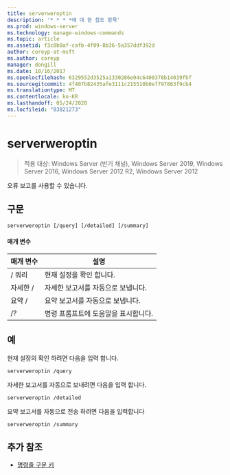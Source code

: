 ```yaml
---
title: serverweroptin
description: '* * * *에 대 한 참조 항목'
ms.prod: windows-server
ms.technology: manage-windows-commands
ms.topic: article
ms.assetid: f3c0b0af-cafb-4f09-8b36-5a357ddf392d
author: coreyp-at-msft
ms.author: coreyp
manager: dongill
ms.date: 10/16/2017
ms.openlocfilehash: 6329552d3525a1330286e04c6400378b14039fbf
ms.sourcegitcommit: 4f407b82435afe3111c215510b0ef797863f9cb4
ms.translationtype: MT
ms.contentlocale: ko-KR
ms.lasthandoff: 05/24/2020
ms.locfileid: "83821273"
---
```

# <a name="serverweroptin"></a>serverweroptin

> 적용 대상: Windows Server (반기 채널), Windows Server 2019, Windows Server 2016, Windows Server 2012 R2, Windows Server 2012

오류 보고를 사용할 수 있습니다.
## <a name="syntax"></a>구문
```
serverweroptin [/query] [/detailed] [/summary]
```
#### <a name="parameters"></a>매개 변수
|매개 변수|설명|
|-------|--------|
|/ 쿼리|현재 설정을 확인 합니다.|
|자세한 /|자세한 보고서를 자동으로 보냅니다.|
|요약 /|요약 보고서를 자동으로 보냅니다.|
|/?|명령 프롬프트에 도움말을 표시합니다.|
## <a name="examples"></a>예
현재 설정의 확인 하려면 다음을 입력 합니다.
```
serverweroptin /query
```
자세한 보고서를 자동으로 보내려면 다음을 입력 합니다.
```
serverweroptin /detailed
```
요약 보고서를 자동으로 전송 하려면 다음을 입력합니다
```
serverweroptin /summary
```
## <a name="additional-references"></a>추가 참조
- [명령줄 구문 키](command-line-syntax-key.md)

